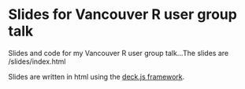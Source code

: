 Slides for Vancouver R user group talk
======================================

Slides and code for my Vancouver R user group talk...The slides are /slides/index.html

Slides are written in html using the [deck.js framework](http://imakewebthings.com/deck.js/). 